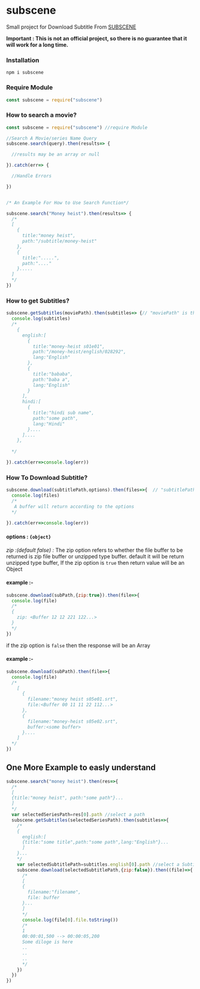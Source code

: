 # subscene

Small project for Download Subtitle From [SUBSCENE](https://www.subscene.com/)

**Important : This is not an official project, so there is no guarantee that it will work for a long time.**

### Installation
`npm i subscene`

### Require Module
```javascript
const subscene = require("subscene")
```

### How to search a movie?

```javascript
const subscene = require("subscene") //require Module

//Search A Movie/series Name Query
subscene.search(query).then(results=> {

  //results may be an array or null

}).catch(err=> {

  //Handle Errors

})


/* An Example For How to Use Search Function*/

subscene.search("Money heist").then(results=> {
  /*
  [
    {
      title:"money heist",
      path:"/subtitle/money-heist"
    },
    {
      title:".....",
      path:"...."
    }.....
  ]
  */
})

```

### How to get Subtitles?


```javascript
subscene.getSubtitles(moviePath).then(subtitles=> {// "moviePath" is the "path" returned in the subscene.search() function
  console.log(subtitles)
  /*
    {
      english:[
        {
          title:"money-heist s01e01",
          path:"/money-heist/english/028292",
          lang:"English"
        },
        {
          title:"bababa",
          path:"baba a",
          lang:"English"
        }
      ],
      hindi:[
        {
          title:"hindi sub name",
          path:"some path",
          lang:"Hindi"
        }....
      ]....
    },
    
  */

}).catch(err=>console.log(err))
```

### How To Download Subtitle?

```javascript
subscene.download(subtitlePath,options).then(files=>{  // "subtitlePath" is the "path" returned in the subscene.getSubtitles() function
  console.log(files)
  /*
   A buffer will return according to the options
  */
  
}).catch(err=>console.log(err))
```

#### options : `{object}`

*zip :(default false) :*
The zip option refers to whether the file buffer to be returned is zip file buffer or unzipped type buffer. default it will be return unzipped type buffer,
If the zip option is `true` then return value will be an Object 
#### example :-
```javascript
subscene.download(subPath,{zip:true}).then(file=>{
  console.log(file)
  /*
  {
    zip: <Buffer 12 12 221 122...>
  }
  */
})
```

if the zip option is `false` then the response will be an Array

#### example :-

```javascript
subscene.download(subPath).then(file=>{
  console.log(file)
  /*
    [
      {
        filename:"money heist s05e01.srt",
        file:<Buffer 00 11 11 22 112...>
      },
      {
        filename:"money-heist s05e02.srt",
        buffer:<some buffer>
      }....
    ]
  */
})
```




## One More Example to easly understand

```javascript
subscene.search("money heist").then(res=>{
  /*
  [
  {title:"money heist", path:"some path"}...
  ]
  */
  var selectedSeriesPath=res[0].path //select a path
  subscene.getSubtitles(selectedSeriesPath).then(subtitles=>{
    /*
    {
      english:[
      {title:"some title",path:"some path",lang:"English"}...
      ]
    }...
    */
    var selectedSubtitlePath=subtitles.english[0].path //select a Subtitile path
    subscene.download(selectedSubtitlePath,{zip:false}).then((file)=>{
      /*
      [
      {
        filename:"filename",
        file: buffer
      }...
      ]
      */
      console.log(file[0].file.toString())
      /*
      1
      00:00:01,500 --> 00:00:05,200
      Some diloge is here
      ..
      ..
      ..
      */
    })
  })
})
```